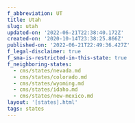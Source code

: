 ```yaml
---
f_abbreviation: UT
title: Utah
slug: utah
updated-on: '2022-06-21T22:38:40.172Z'
created-on: '2020-10-14T23:38:25.866Z'
published-on: '2022-06-21T22:49:36.427Z'
f_legal-disclaimer: true
f_sma-is-restricted-in-this-state: true
f_neighboring-states:
  - cms/states/nevada.md
  - cms/states/colorado.md
  - cms/states/wyoming.md
  - cms/states/idaho.md
  - cms/states/new-mexico.md
layout: '[states].html'
tags: states
---
```




